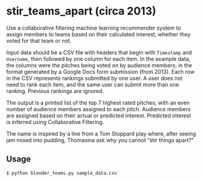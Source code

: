 stir_teams_apart (circa 2013)
=============================

Use a collaborative filtering machine learning recommender system to assign members to teams based on their calculated interest, whether they voted for that team or not.

Input data should be a CSV file with headers that begin with `Timestamp` and `Username`, then followed by one column for each item. In the example data, the columns were the pitches being voted on by audience members; in the format generated by a Google Docs form submission (from 2013). Each row in the CSV represents rankings submitted by one user. A user does not need to rank each item, and the same user can submit more than one ranking. Previous rankings are ignored.

The output is a printed list of the top 7 highest rated pitches, with an even number of audience members assigned to each pitch. Audience members are assigned based on their actual or predicted interest. Predicted interest is inferred using Collaborative Filtering.

The name is inspired by a line from a Tom Stoppard play where, after seeing jam mixed into pudding, Thomasina ask why you cannot “stir things apart?”

## Usage

```bash
$ python blender_teams.py sample_data.csv
```
